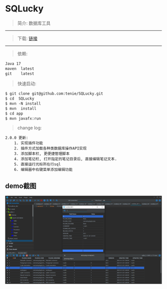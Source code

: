 # SQLucky

> 简介:
    数据库工具
---

> 下载:
   [链接](https://github.com/tenie/SQLucky/releases/)
---

> 依赖:

    Java 17 
    maven  latest
    git    latest
    
> 快速启动:
   
     
    $ git clone git@github.com:tenie/SQLucky.git
    $ cd  SQLucky
    $ mvn -N install
    $ mvn  install
    $ cd app
    $ mvn javafx:run

> change log:

    2.0.0 更新:
        1. 实现插件功能
        2. 插件方式加载各种类数据库操作API实现
        3. 添加脚本栏, 更便捷管理脚本
        4. 添加笔记栏, 打开指定的笔记目录后, 直接编辑笔记文本.
        5. 直接运行光标所在行sql
        6. 编辑器中右键菜单添加编辑功能
        

## demo截图 ##
![image](https://github.com/tenie/SQLucky/blob/main/demo.png)


